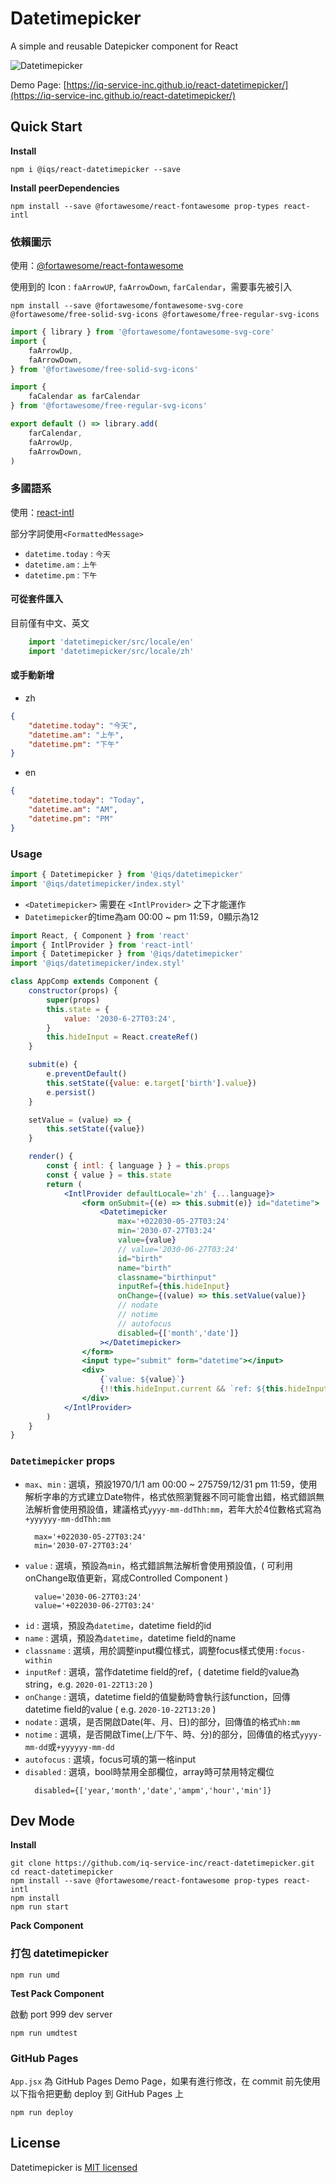 # Datetimepicker

A simple and reusable Datepicker component for React 

![Datetimepicker](https://github.com/iq-service-inc/react-datetimepicker/blob/master/demo.png?raw=true)

Demo Page: [https://iq-service-inc.github.io/react-datetimepicker/](https://iq-service-inc.github.io/react-datetimepicker/)

## Quick Start 


**Install**
```
npm i @iqs/react-datetimepicker --save
```

**Install peerDependencies**

```
npm install --save @fortawesome/react-fontawesome prop-types react-intl
```

### 依賴圖示

使用：[@fortawesome/react-fontawesome](https://www.npmjs.com/package/@fortawesome/react-fontawesome)

使用到的 Icon : `faArrowUP`, `faArrowDown`, `farCalendar`，需要事先被引入

```
npm install --save @fortawesome/fontawesome-svg-core @fortawesome/free-solid-svg-icons @fortawesome/free-regular-svg-icons
```

```jsx
import { library } from '@fortawesome/fontawesome-svg-core'
import {
    faArrowUp,
    faArrowDown,
} from '@fortawesome/free-solid-svg-icons'

import {
    faCalendar as farCalendar
} from '@fortawesome/free-regular-svg-icons'

export default () => library.add(
    farCalendar,
    faArrowUp,
    faArrowDown,
)
```


### 多國語系

使用：[react-intl](https://www.npmjs.com/package/react-intl)

部分字詞使用`<FormattedMessage>`

* `datetime.today` : `今天`
* `datetime.am` : `上午`
* `datetime.pm` : `下午`

#### 可從套件匯入
目前僅有中文、英文
```js
    import 'datetimepicker/src/locale/en'
    import 'datetimepicker/src/locale/zh'
```
#### 或手動新增
* zh

```json
{
    "datetime.today": "今天",
    "datetime.am": "上午",
    "datetime.pm": "下午"
}
```
* en

```json
{
    "datetime.today": "Today",
    "datetime.am": "AM",
    "datetime.pm": "PM"
}
```

### Usage 

```jsx
import { Datetimepicker } from '@iqs/datetimepicker'
import '@iqs/datetimepicker/index.styl'
```

* `<Datetimepicker>` 需要在 `<IntlProvider>` 之下才能運作
* `Datetimepicker`的time為am 00:00 ~ pm 11:59，0顯示為12

```jsx
import React, { Component } from 'react'
import { IntlProvider } from 'react-intl'
import { Datetimepicker } from '@iqs/datetimepicker'
import '@iqs/datetimepicker/index.styl'

class AppComp extends Component {
    constructor(props) {
        super(props)
        this.state = {
            value: '2030-6-27T03:24',
        }
        this.hideInput = React.createRef()
    }

    submit(e) {
        e.preventDefault()
        this.setState({value: e.target['birth'].value})
        e.persist()
    }

    setValue = (value) => {
        this.setState({value})
    }

    render() {
        const { intl: { language } } = this.props
        const { value } = this.state
        return (
            <IntlProvider defaultLocale='zh' {...language}>
                <form onSubmit={(e) => this.submit(e)} id="datetime">
                    <Datetimepicker
                        max='+022030-05-27T03:24'
                        min='2030-07-27T03:24'
                        value={value}
                        // value='2030-06-27T03:24'
                        id="birth"
                        name="birth"
                        classname="birthinput"
                        inputRef={this.hideInput}
                        onChange={(value) => this.setValue(value)}
                        // nodate
                        // notime
                        // autofocus
                        disabled={['month','date']}
                    ></Datetimepicker>
                </form>
                <input type="submit" form="datetime"></input>
                <div>
                    {`value: ${value}`}
                    {!!this.hideInput.current && `ref: ${this.hideInput.current.value}`}
                </div>
            </IntlProvider>
        )
    }
}
```

### `Datetimepicker` props

* `max`、`min` : 選填，預設1970/1/1 am 00:00 ~ 275759/12/31 pm 11:59，使用解析字串的方式建立Date物件，格式依照瀏覽器不同可能會出錯，格式錯誤無法解析會使用預設值，建議格式`yyyy-mm-ddThh:mm`，若年大於4位數格式寫為`+yyyyyy-mm-ddThh:mm`
  ```
    max='+022030-05-27T03:24'
    min='2030-07-27T03:24'
  ```
* `value` : 選填，預設為`min`，格式錯誤無法解析會使用預設值，( 可利用onChange取值更新，寫成Controlled Component )
  ```
    value='2030-06-27T03:24'
    value='+022030-06-27T03:24'
  ```
* `id` : 選填，預設為`datetime`，datetime field的id
* `name` : 選填，預設為`datetime`，datetime field的name
* `classname` : 選填，用於調整input欄位樣式，調整focus樣式使用`:focus-within`
* `inputRef` : 選填，當作datetime field的ref，( datetime field的value為string，e.g. `2020-01-22T13:20` )
* `onChange` : 選填，datetime field的值變動時會執行該function，回傳datetime field的value ( e.g. `2020-10-22T13:20` )
* `nodate` : 選填，是否開啟Date(年、月、日)的部分，回傳值的格式`hh:mm`
* `notime` : 選填，是否開啟Time(上/下午、時、分)的部分，回傳值的格式`yyyy-mm-dd`或`+yyyyyy-mm-dd`
* `autofocus` : 選填，focus可填的第一格input
* `disabled` : 選填，bool時禁用全部欄位，array時可禁用特定欄位
  ```
    disabled={['year,'month','date','ampm','hour','min']}
  ```


## Dev Mode 

**Install**

```
git clone https://github.com/iq-service-inc/react-datetimepicker.git
cd react-datetimepicker
npm install --save @fortawesome/react-fontawesome prop-types react-intl
npm install
npm run start
```

**Pack Component**

### 打包 datetimepicker
```
npm run umd
```

**Test Pack Component**

啟動 port 999 dev server

```
npm run umdtest
```

### GitHub Pages
`App.jsx` 為 GitHub Pages Demo Page，如果有進行修改，在 commit 前先使用以下指令把更動 deploy 到 GitHub Pages 上
```
npm run deploy
```

## License
Datetimepicker is [MIT licensed](https://github.com/iq-service-inc/react-datetimepicker/blob/master/LICENSE.md)
